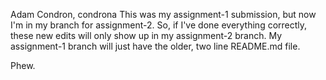 Adam Condron, condrona
This was my assignment-1 submission,
but now I'm in my branch for assignment-2.
So, if I've done everything correctly, these
new edits will only show up in my
assignment-2 branch.
My assignment-1 branch will just have the
older, two line README.md file.

Phew.

